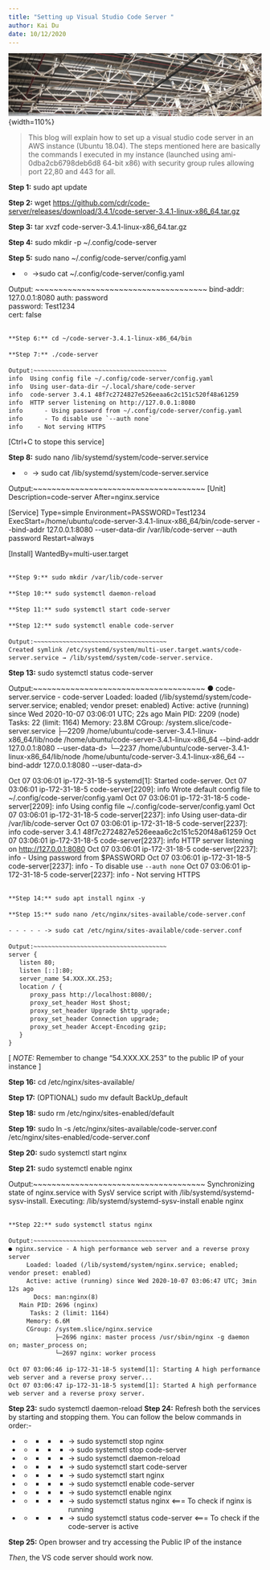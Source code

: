 ```yaml
---
title: "Setting up Visual Studio Code Server "
author: Kai Du
date: 10/12/2020
---
```


![Structure](figures/structure.jpg){width=110%}

> This blog will explain how to set up a visual studio code server in an AWS instance (Ubuntu 18.04). The steps mentioned here are basically the commands I executed in my instance (launched using ami-0dba2cb6798deb6d8 64-bit x86) with security group rules allowing port 22,80 and 443 for all.

**Step 1:** sudo apt update

**Step 2:** wget https://github.com/cdr/code-server/releases/download/3.4.1/code-server-3.4.1-linux-x86_64.tar.gz

**Step 3:** tar xvzf code-server-3.4.1-linux-x86_64.tar.gz

**Step 4:** sudo mkdir -p ~/.config/code-server

**Step 5:** sudo nano ~/.config/code-server/config.yaml

- - ->sudo cat ~/.config/code-server/config.yaml

Output: ~~~~~~~~~~~~~~~~~~~~~~~~~~~~~~~~~~~~~
bind-addr: 127.0.0.1:8080
auth: password            
password: Test1234         
cert: false
~~~~~~~~~~~~~~~~~~~~~~~~~~~~~~~~~~~~~~~~~

**Step 6:** cd ~/code-server-3.4.1-linux-x86_64/bin

**Step 7:** ./code-server

Output:~~~~~~~~~~~~~~~~~~~~~~~~~~~~~~~~~~~~~
info  Using config file ~/.config/code-server/config.yaml
info  Using user-data-dir ~/.local/share/code-server
info  code-server 3.4.1 48f7c2724827e526eeaa6c2c151c520f48a61259
info  HTTP server listening on http://127.0.0.1:8080
info      - Using password from ~/.config/code-server/config.yaml
info      - To disable use `--auth none`
info    - Not serving HTTPS
~~~~~~~~~~~~~~~~~~~~~~~~~~~~~~~~~~~~~~~~~
[Ctrl+C to stope this service]

**Step 8:** sudo nano /lib/systemd/system/code-server.service

- - -> sudo cat /lib/systemd/system/code-server.service

Output:~~~~~~~~~~~~~~~~~~~~~~~~~~~~~~~~~~~~~
[Unit]
Description=code-server
After=nginx.service

[Service]
Type=simple
Environment=PASSWORD=Test1234
ExecStart=/home/ubuntu/code-server-3.4.1-linux-x86_64/bin/code-server --bind-addr 127.0.0.1:8080 --user-data-dir /var/lib/code-server --auth password
Restart=always

[Install]
WantedBy=multi-user.target
~~~~~~~~~~~~~~~~~~~~~~~~~~~~~~~~~~~~~~~~~

**Step 9:** sudo mkdir /var/lib/code-server

**Step 10:** sudo systemctl daemon-reload

**Step 11:** sudo systemctl start code-server

**Step 12:** sudo systemctl enable code-server

Output:~~~~~~~~~~~~~~~~~~~~~~~~~~~~~~~~~~~~~
Created symlink /etc/systemd/system/multi-user.target.wants/code-server.service → /lib/systemd/system/code-server.service.
~~~~~~~~~~~~~~~~~~~~~~~~~~~~~~~~~~~~~~~~~

**Step 13:** sudo systemctl status code-server

Output:~~~~~~~~~~~~~~~~~~~~~~~~~~~~~~~~~~~~~
● code-server.service - code-server
     Loaded: loaded (/lib/systemd/system/code-server.service; enabled; vendor preset: enabled)
     Active: active (running) since Wed 2020-10-07 03:06:01 UTC; 22s ago
   Main PID: 2209 (node)
      Tasks: 22 (limit: 1164)
     Memory: 23.8M
     CGroup: /system.slice/code-server.service
             ├─2209 /home/ubuntu/code-server-3.4.1-linux-x86_64/lib/node /home/ubuntu/code-server-3.4.1-linux-x86_64 --bind-addr 127.0.0.1:8080 --user-data-d>
             └─2237 /home/ubuntu/code-server-3.4.1-linux-x86_64/lib/node /home/ubuntu/code-server-3.4.1-linux-x86_64 --bind-addr 127.0.0.1:8080 --user-data-d>

Oct 07 03:06:01 ip-172-31-18-5 systemd[1]: Started code-server.
Oct 07 03:06:01 ip-172-31-18-5 code-server[2209]: info  Wrote default config file to ~/.config/code-server/config.yaml
Oct 07 03:06:01 ip-172-31-18-5 code-server[2209]: info  Using config file ~/.config/code-server/config.yaml
Oct 07 03:06:01 ip-172-31-18-5 code-server[2237]: info  Using user-data-dir /var/lib/code-server
Oct 07 03:06:01 ip-172-31-18-5 code-server[2237]: info  code-server 3.4.1 48f7c2724827e526eeaa6c2c151c520f48a61259
Oct 07 03:06:01 ip-172-31-18-5 code-server[2237]: info  HTTP server listening on http://127.0.0.1:8080
Oct 07 03:06:01 ip-172-31-18-5 code-server[2237]: info      - Using password from $PASSWORD
Oct 07 03:06:01 ip-172-31-18-5 code-server[2237]: info      - To disable use `--auth none`
Oct 07 03:06:01 ip-172-31-18-5 code-server[2237]: info    - Not serving HTTPS
~~~~~~~~~~~~~~~~~~~~~~~~~~~~~~~~~~~~~~~~~

**Step 14:** sudo apt install nginx -y

**Step 15:** sudo nano /etc/nginx/sites-available/code-server.conf

- - - - - -> sudo cat /etc/nginx/sites-available/code-server.conf

Output:~~~~~~~~~~~~~~~~~~~~~~~~~~~~~~~~~~~~~
server {
   listen 80;
   listen [::]:80;
   server_name 54.XXX.XX.253;
   location / {
      proxy_pass http://localhost:8080/;
      proxy_set_header Host $host;
      proxy_set_header Upgrade $http_upgrade;
      proxy_set_header Connection upgrade; 
      proxy_set_header Accept-Encoding gzip;
   }
}
~~~~~~~~~~~~~~~~~~~~~~~~~~~~~~~~~~~~~~~~~
[ *NOTE:* Remember to change “54.XXX.XX.253” to the public IP of your instance ]

**Step 16:** cd /etc/nginx/sites-available/

**Step 17:** (OPTIONAL) sudo mv default BackUp_default

**Step 18:** sudo rm /etc/nginx/sites-enabled/default

**Step 19:** sudo ln -s /etc/nginx/sites-available/code-server.conf /etc/nginx/sites-enabled/code-server.conf

**Step 20:** sudo systemctl start nginx

**Step 21:** sudo systemctl enable nginx

Output:~~~~~~~~~~~~~~~~~~~~~~~~~~~~~~~~~~~~~
Synchronizing state of nginx.service with SysV service script with /lib/systemd/systemd-sysv-install.
Executing: /lib/systemd/systemd-sysv-install enable nginx
~~~~~~~~~~~~~~~~~~~~~~~~~~~~~~~~~~~~~~~~~

**Step 22:** sudo systemctl status nginx

Output:~~~~~~~~~~~~~~~~~~~~~~~~~~~~~~~~~~~~~
● nginx.service - A high performance web server and a reverse proxy server
     Loaded: loaded (/lib/systemd/system/nginx.service; enabled; vendor preset: enabled)
     Active: active (running) since Wed 2020-10-07 03:06:47 UTC; 3min 12s ago
       Docs: man:nginx(8)
   Main PID: 2696 (nginx)
      Tasks: 2 (limit: 1164)
     Memory: 6.6M
     CGroup: /system.slice/nginx.service
             ├─2696 nginx: master process /usr/sbin/nginx -g daemon on; master_process on;
             └─2697 nginx: worker process

Oct 07 03:06:46 ip-172-31-18-5 systemd[1]: Starting A high performance web server and a reverse proxy server...
Oct 07 03:06:47 ip-172-31-18-5 systemd[1]: Started A high performance web server and a reverse proxy server.
~~~~~~~~~~~~~~~~~~~~~~~~~~~~~~~~~~~~~~~~~

**Step 23:** sudo systemctl daemon-reload
**Step 24:** Refresh  both the services by starting and stopping them. You can follow the below commands in order:-
- - - - - -> sudo systemctl stop nginx
- - - - - -> sudo systemctl stop code-server
- - - - - -> sudo systemctl daemon-reload
- - - - - -> sudo systemctl start code-server
- - - - - -> sudo systemctl start nginx
- - - - - -> sudo systemctl enable code-server
- - - - - -> sudo systemctl enable nginx
- - - - - -> sudo systemctl status nginx <=== To check if nginx is running
- - - - - -> sudo systemctl status code-server <=== To check if the code-server is active

**Step 25:** Open browser and try accessing the Public IP of the instance

*Then*, the VS code server should work now. 
